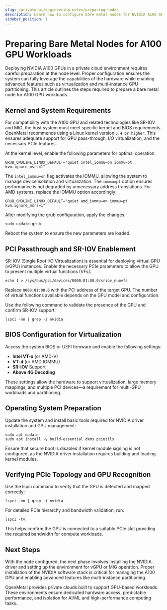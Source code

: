 ```yaml
---
slug: /private-ai/engineering-notes/preparing-nodes
description: Learn how to configure bare metal nodes for NVIDIA A100 GPUs, including BIOS settings, kernel parameters, and PCI passthrough for GPU virtualization.
sidebar_position: 1
---
```



# Preparing Bare Metal Nodes for A100 GPU Workloads

Deploying NVIDIA A100 GPUs in a private cloud environment requires careful
preparation at the node level. Proper configuration ensures the system can fully
leverage the capabilities of the hardware while enabling advanced features such
as virtualization and multi-instance GPU partitioning. This article outlines the
steps required to prepare a bare metal node for A100 GPU workloads.

## Kernel and System Requirements

For compatibility with the A100 GPU and related technologies like SR-IOV and MIG,
 the host system must meet specific kernel and BIOS requirements. OpenMetal
 recommends using a Linux kernel version `5.4 or higher`. This ensures adequate
 support for GPU pass-through, I/O virtualization, and the necessary PCIe features.

At the kernel level, enable the following parameters for optimal operation:

```shell
GRUB_CMDLINE_LINUX_DEFAULT="quiet intel_iommu=on iommu=pt kvm.ignore_msrs=1"
```

The `intel_iommu=on` flag activates the IOMMU, allowing the system to manage
device isolation and virtualization. The `iommu=pt` option ensures performance
is not degraded by unnecessary address translations. For AMD systems, replace
the IOMMU option accordingly:

```shell
GRUB_CMDLINE_LINUX_DEFAULT="quiet amd_iommu=on iommu=pt kvm.ignore_msrs=1"
```

After modifying the grub configuration, apply the changes:

```shell
sudo update-grub
```

Reboot the system to ensure the new parameters are loaded.

## PCI Passthrough and SR-IOV Enablement

SR-IOV (Single Root I/O Virtualization) is essential for deploying virtual GPU
(vGPU) instances. Enable the necessary PCIe parameters to allow the GPU to
present multiple virtual functions (VFs):

```shell
echo 1 > /sys/bus/pci/devices/0000:81:00.0/sriov_numvfs
```

Replace `0000:81:00.0` with the PCI address of the target GPU. The number of
virtual functions available depends on the GPU model and configuration.

Use the following command to validate the presence of the GPU and confirm
SR-IOV support:

```shell
lspci -nn | grep -i nvidia
```

## BIOS Configuration for Virtualization

Access the system BIOS or UEFI firmware and enable the following settings:

- **Intel VT-x** (or AMD-V)
- **VT-d** (or AMD IOMMU)
- **SR-IOV** Support
- **Above 4G Decoding**

These settings allow the hardware to support virtualization, large
memory mappings, and multiple PCI devices—a requirement for multi-GPU
workloads and partitioning.

## Operating System Preparation

Update the system and install basic tools required for NVIDIA driver installation
 and GPU management:

```shell
sudo apt update
sudo apt install -y build-essential dkms pciutils
```

Ensure that secure boot is disabled if kernel module signing is not
configured, as the NVIDIA driver installation requires building and
loading kernel modules.

## Verifying PCIe Topology and GPU Recognition

Use the lspci command to verify that the GPU is detected and mapped correctly:

```shell
lspci -nn | grep -i nvidia
```

For detailed PCIe hierarchy and bandwidth validation, run:

```shell
lspci -tv
```

This helps confirm the GPU is connected to a suitable PCIe slot providing the
required bandwidth for compute workloads.

## Next Steps

With the node configured, the next phase involves installing the NVIDIA driver
 and setting up the environment for vGPU or MIG operation. Proper installation
 of the NVIDIA software stack is critical for managing the A100 GPU and enabling
 advanced features like multi-instance partitioning.

OpenMetal provides private clouds built to support GPU-based workloads. These
environments ensure dedicated hardware access, predictable performance, and
isolation for AI/ML and high-performance computing tasks.

